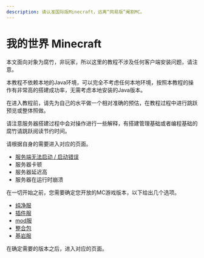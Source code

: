 ```yaml
---
description: 请认准国际版Minecraft，远离“网易版”阉割MC。
---
```


# 我的世界 Minecraft

本文面向对象为腐竹，非玩家，所以这里的教程不涉及任何客户端安装问题，请注意。

本教程不依赖本地的Java环境，可以完全不考虑任何本地环境，按照本教程的操作有非常高的搭建成功率，无需考虑本地安装的Java版本。

在进入教程前，请先为自己的水平做一个相对准确的预估，在教程过程中进行跳跃预览或整体照做。

请注意服务器搭建过程中会对操作进行一些解释，有搭建管理基础或者编程基础的腐竹请跳跃阅读节约时间。

请根据自身的需要进入对应的页面。

* [服务端无法启动 / 启动错误](../fu-wu-duan-beng-kui-hui-fu-yu-tiao-you/qi-dong-beng-kui.md)
* 服务器卡顿
* 服务器延迟高
* 服务器在运行时崩溃

在一切开始之前，您需要确定您开放的MC游戏版本，以下给出几个选项。

* [纯净服](kai-fu-xiang-guan-zheng-he/chun-jing-fu.md)&#x20;
* [插件服](kai-fu-xiang-guan-zheng-he/cha-jian-fu.md)
* [mod服](kai-fu-xiang-guan-zheng-he/mod-fu.md)
* [整合包](kai-fu-xiang-guan-zheng-he/zheng-he-bao.md)
* [基岩服](kai-fu-xiang-guan-zheng-he/ji-yan-fu.md)

在确定需要的版本之后，进入对应的页面。


